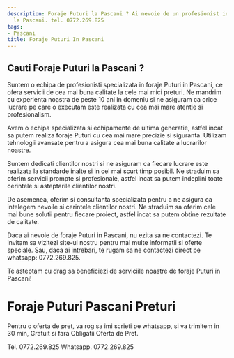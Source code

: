```yaml
---
description: Foraje Puturi la Pascani ? Ai nevoie de un profesionist in Foraje Puturi
  la Pascani. tel. 0772.269.825
tags:
- Pascani
title: Foraje Puturi In Pascani
---
```



## Cauti Foraje Puturi la Pascani ?

Suntem o echipa de profesionisti specializata in foraje Puturi in Pascani, ce ofera servicii de cea mai buna calitate la cele mai mici preturi. Ne mandrim cu experienta noastra de peste 10 ani in domeniu si ne asiguram ca orice lucrare pe care o executam este realizata cu cea mai mare atentie si profesionalism.

Avem o echipa specializata si echipamente de ultima generatie, astfel incat sa putem realiza foraje Puturi cu cea mai mare precizie si siguranta. Utilizam tehnologii avansate pentru a asigura cea mai buna calitate a lucrarilor noastre.

Suntem dedicati clientilor nostri si ne asiguram ca fiecare lucrare este realizata la standarde inalte si in cel mai scurt timp posibil. Ne straduim sa oferim servicii prompte si profesionale, astfel incat sa putem indeplini toate cerintele si asteptarile clientilor nostri.

De asemenea, oferim si consultanta specializata pentru a ne asigura ca intelegem nevoile si cerintele clientilor nostri. Ne straduim sa oferim cele mai bune solutii pentru fiecare proiect, astfel incat sa putem obtine rezultate de calitate.

Daca ai nevoie de foraje Puturi in Pascani, nu ezita sa ne contactezi. Te invitam sa vizitezi site-ul nostru pentru mai multe informatii si oferte speciale. Sau, daca ai intrebari, te rugam sa ne contactezi direct pe whatsapp: 0772.269.825. 

Te asteptam cu drag sa beneficiezi de serviciile noastre de foraje Puturi in Pascani!

# Foraje Puturi Pascani Preturi
Pentru o oferta de pret, va rog sa imi scrieti pe whatsapp, si va trimitem in 30 min, Gratuit si fara Obligatii Oferta de Pret.

Tel. 0772.269.825
Whatsapp. 0772.269.825